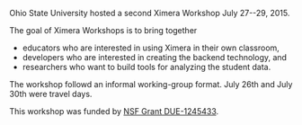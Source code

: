 Ohio State University hosted a second Ximera Workshop July 27--29, 2015.

The goal of Ximera Workshops is to bring together

- educators who are interested in using Ximera in their own classroom,
- developers who are interested in creating the backend technology, and
- researchers who want to build tools for analyzing the student data.

The workshop followd an informal working-group format.  July 26th
and July 30th were travel days.

This workshop was funded by
[NSF Grant DUE-1245433](http://www.nsf.gov/awardsearch/showAward?AWD_ID=1245433).

